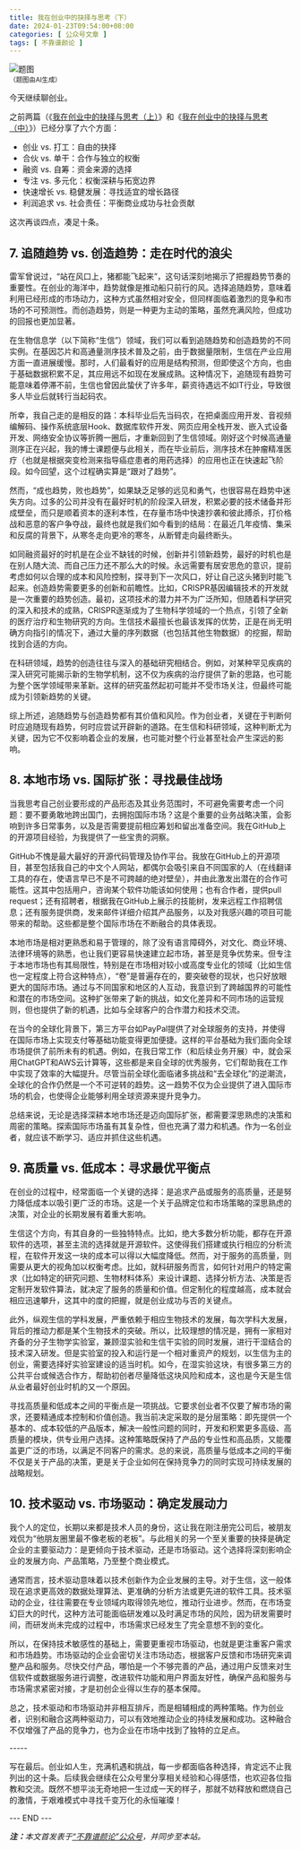 ```yaml
---
title: 我在创业中的抉择与思考（下）
date: 2024-01-23T09:54:00+08:00
categories: [ 公众号文章 ]
tags: [ 不靠谱颜论 ]
---
```


<div class="p-3 text-center">
  <img class="img-fluid" src="/images/2024/0123/01.png" alt="题图" style="max-width:640px">
  <div><small>（题图由AI生成）</small></div>
</div>

今天继续聊创业。

之前两篇（《[我在创业中的抉择与思考（上）](/2023/12/28/我在创业中的抉择与思考上/)》和《[我在创业中的抉择与思考（中）](/2024/01/09/我在创业中的抉择与思考中/)》）已经分享了六个方面：

- 创业 vs. 打工：自由的抉择
- 合伙 vs. 单干：合作与独立的权衡
- 融资 vs. 自筹：资金来源的选择
- 专注 vs. 多元化：权衡深耕与拓宽边界
- 快速增长 vs. 稳健发展：寻找适宜的增长路径
- 利润追求 vs. 社会责任：平衡商业成功与社会贡献

这次再谈四点，凑足十条。

## 7. 追随趋势 vs. 创造趋势：走在时代的浪尖

雷军曾说过，“站在风口上，猪都能飞起来”，这句话深刻地揭示了把握趋势节奏的重要性。在创业的海洋中，趋势就像是推动船只前行的风。选择追随趋势，意味着利用已经形成的市场动力，这种方式虽然相对安全，但同样面临着激烈的竞争和市场的不可预测性。而创造趋势，则是一种更为主动的策略，虽然充满风险，但成功的回报也更加显著。

在生物信息学（以下简称“生信”）领域，我们可以看到追随趋势和创造趋势的不同实例。在基因芯片和高通量测序技术普及之前，由于数据量限制，生信在产业应用方面一直进展缓慢。那时，人们最看好的应用是结构预测，但即使这个方向，也由于基础数据积累不足，其应用远不如现在发展成熟。这种情况下，追随现有趋势可能意味着停滞不前，生信也曾因此蛰伏了许多年，薪资待遇远不如IT行业，导致很多人毕业后就转行当起码农。

所幸，我自己走的是相反的路：本科毕业后先当码农，在把桌面应用开发、音视频编解码、操作系统底层Hook、数据库软件开发、网页应用全栈开发、嵌入式设备开发、网络安全协议等折腾一圈后，才重新回到了生信领域。刚好这个时候高通量测序正在兴起，我的博士课题便与此相关，而在毕业前后，测序技术在肿瘤精准医疗（也就是根据突变检测来指导癌症患者的用药选择）的应用也正在快速起飞阶段。如今回望，这个过程确实算是“跟对了趋势”。

然而，“成也趋势，败也趋势”，如果缺乏足够的远见和勇气，也很容易在趋势中迷失方向。过多的公司并没有在最好时机的阶段深入研发，积累必要的技术储备并形成壁垒，而只是顺着资本的逐利本性，在存量市场中快速抄袭和彼此搏杀，打价格战和恶意的客户争夺战，最终也就是我们如今看到的结局：在最近几年疫情、集采和反腐的背景下，从寒冬走向更冷的寒冬，从断臂走向最终断头。

如同融资最好的时机是在企业不缺钱的时候，创新并引领新趋势，最好的时机也是在别人随大流、而自己压力还不那么大的时候。永远需要有居安思危的意识，提前考虑如何以合理的成本和风险控制，探寻到下一次风口，好让自己这头猪到时能飞起来。创造趋势需要更多的创新和前瞻性。比如，CRISPR基因编辑技术的开发就是一次重要的趋势创造。最初，这项技术的潜力并不为广泛所知，但随着科学研究的深入和技术的成熟，CRISPR逐渐成为了生物科学领域的一个热点，引领了全新的医疗治疗和生物研究的方向。生信技术最擅长也最该发挥的优势，正是在尚无明确方向指引的情况下，通过大量的序列数据（也包括其他生物数据）的挖掘，帮助找到合适的方向。

在科研领域，趋势的创造往往与深入的基础研究相结合。例如，对某种罕见疾病的深入研究可能揭示新的生物学机制，这不仅为疾病的治疗提供了新的思路，也可能为整个医学领域带来革新。这样的研究虽然起初可能并不受市场关注，但最终可能成为引领新趋势的关键。

综上所述，追随趋势与创造趋势都有其价值和风险。作为创业者，关键在于判断何时应追随现有趋势，何时应尝试开辟新的道路。在生信和科研领域，这种判断尤为关键，因为它不仅影响着企业的发展，也可能对整个行业甚至社会产生深远的影响。

## 8. 本地市场 vs. 国际扩张：寻找最佳战场

当我思考自己创业要形成的产品形态及其业务范围时，不可避免需要考虑一个问题：要不要勇敢地跨出国门，去拥抱国际市场？这是个重要的业务战略决策，会影响到许多日常事务，以及是否需要提前相应筹划和留出准备空间。我在GitHub上的开源项目经验，为我提供了一些宝贵的洞察。

GitHub不愧是最大最好的开源代码管理及协作平台。我放在GitHub上的开源项目，甚至包括我自己的中文个人网站，都偶尔会吸引来自不同国家的人（在线翻译工具的存在，使语言早已不是不可跨越的绝对壁垒），并由此激发出潜在的合作可能性。这其中包括用户，咨询某个软件功能该如何使用；也有合作者，提供pull request；还有招聘者，根据我在GitHub上展示的技能树，发来远程工作招聘信息；还有服务提供商，发来邮件详细介绍其产品服务，以及对我感兴趣的项目可能带来的帮助。这些都是整个国际市场在不断融合的具体表现。

本地市场是相对更熟悉和易于管理的，除了没有语言障碍外，对文化、商业环境、法律环境等的熟悉，也让我们更容易快速建立起市场，甚至是竞争优势来。但专注于本地市场也有其局限性，特别是在市场相对较小或高度专业化的领域（比如生信也一定程度上符合这种特点），“卷”是普遍存在的，要突破卷的现状，也只好放眼更大的国际市场。通过与不同国家和地区的人互动，我意识到了跨越国界的可能性和潜在的市场空间。这种扩张带来了新的挑战，如文化差异和不同市场的运营规则，但也提供了新的机遇，比如与全球客户的合作潜力和技术交流。

在当今的全球化背景下，第三方平台如PayPal提供了对全球服务的支持，并使得在国际市场上实现支付等基础功能变得更加便捷。这样的平台基础为我们面向全球市场提供了前所未有的机遇。例如，在我日常工作（和后续业务开展）中，就会采用ChatGPT和AWS云计算等，这些都是来自全球的优秀服务，它们帮助我在工作中实现了效率的大幅提升。尽管当前全球化面临诸多挑战和“去全球化”的逆潮流，全球化的合作仍然是一个不可逆转的趋势。这一趋势不仅为企业提供了进入国际市场的机会，也使得企业能够利用全球资源来提升竞争力。

总结来说，无论是选择深耕本地市场还是迈向国际扩张，都需要深思熟虑的决策和周密的策略。探索国际市场虽有其复杂性，但也充满了潜力和机遇。作为一名创业者，就应该不断学习、适应并抓住这些机遇。

## 9. 高质量 vs. 低成本：寻求最优平衡点

在创业的过程中，经常面临一个关键的选择：是追求产品或服务的高质量，还是努力降低成本以吸引更广泛的市场。这是一个关于品牌定位和市场策略的深思熟虑的决策，对企业的长期发展有着重大影响。

生信这个方向，有其自身的一些独特特点。比如，绝大多数分析功能，都存在开源软件的选项，甚至主流的选择就是开源软件。这使得我们搭建或执行相应的分析流程，在软件开发这一块的成本可以得以大幅度降低。然而，对于服务的高质量，则需要从更大的视角加以权衡考虑。比如，就科研服务而言，如何针对用户的特定需求（比如特定的研究问题、生物材料体系）来设计课题、选择分析方法、决策是否定制开发软件算法，就决定了服务的质量和价值。但定制化的程度越高，成本就会相应迅速攀升，这其中的度的把握，就是创业成功与否的关键点。

此外，纵观生信的学科发展，严重依赖于相应生物技术的发展，每次学科大发展，背后的推动力都是某个生物技术的突破。所以，比较理想的情况是，拥有一家相对齐备的分子生物学实验室，兼顾湿实验和生信干实验的同时发展，进行干湿结合的技术深入研发。但是实验室的投入和运行是一个相对重资产的规划，以生信为主的创业，需要选择好实验室建设的适当时机。如今，在湿实验这块，有很多第三方的公共平台或候选合作方，帮助初创者尽量降低这块风险和成本，这也是今天是生信从业者最好创业时机的又一个原因。

寻找高质量和低成本之间的平衡点是一项挑战。它要求创业者不仅要了解市场的需求，还要精通成本控制和价值创造。我当前决定采取的是分层策略：即先提供一个基本的、成本较低的产品版本，解决一般性问题的同时，开发和积累更多高级、高质量的模块，供专业用户选择。这种策略既保持了产品的专业性和高品质，又能覆盖更广泛的市场，以满足不同客户的需求。总的来说，高质量与低成本之间的平衡不仅是关于产品的决策，更是关于企业如何在保持竞争力的同时实现可持续发展的战略规划。

## 10. 技术驱动 vs. 市场驱动：确定发展动力

我个人的定位，长期以来都是技术人员的身份，这让我在刚注册完公司后，被朋友戏侃为“他朋友圈里最不像老板的老板”。与此相关的另一个至关重要的抉择是确定企业的主要驱动力：是更倾向于技术驱动，还是市场驱动。这个选择将深刻影响企业的发展方向、产品策略，乃至整个商业模式。

通常而言，技术驱动意味着以技术创新作为企业发展的主导。对于生信，这一般体现在追求更高效的数据处理算法、更准确的分析方法或更先进的软件工具。技术驱动的企业，往往需要在专业领域内取得领先地位，推动行业进步。然而，在市场变幻巨大的时代，这种方法可能面临研发难以及时满足市场的风险，因为研发需要时间，而研发尚未完成的过程中，市场需求已经发生了完全意想不到的变化。

所以，在保持技术敏感性的基础上，需要更重视市场驱动，也就是更注重客户需求和市场趋势。市场驱动的企业会密切关注市场动态，根据客户反馈和市场研究来调整产品和服务。尽快交付产品，哪怕是一个不够完善的产品，通过用户反馈来对生信软件或数据服务进行调整，改进软件功能和用户界面友好性，确保产品和服务与市场需求紧密对接，才是初创企业得以生存的基本保障。

总之，技术驱动和市场驱动并非相互排斥，而是相辅相成的两种策略。作为创业者，识别和融合这两种驱动力，可以有效地推动企业的持续发展和成功。这种融合不仅增强了产品的竞争力，也为企业在市场中找到了独特的立足点。

<div class="p-3 text-center">-----</div>

写在最后。创业如人生，充满机遇和挑战，每一步都面临各种选择，肯定远不止我列出的这十条。后续我会继续在公众号里分享相关经验和心得感悟，也欢迎各位指教和交流。既然不想平淡无奇地把一生过成一天的样子，那就不妨释放和燃烧自己的激情，于艰难模式中寻找千变万化的永恒璀璨！

<div class="p-5 text-center">--- END ---</div>

<i><b>注：</b>本文首发表于[“不靠谱颜论”公众号](https://mp.weixin.qq.com/s/PRVaxTqdtupzy_NpX4h5tA)，并同步至本站。</i>
